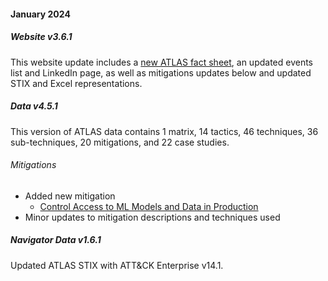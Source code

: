 #### January 2024


##### Website v3.6.1

This website update includes a [new ATLAS fact sheet](https://advml.pages.mitre.org/pdf-files/MITRE_ATLAS_Fact_Sheet.pdf), an updated events list and LinkedIn page, as well as mitigations updates below and updated STIX and Excel representations.


##### Data v4.5.1

This version of ATLAS data contains 1 matrix, 14 tactics, 46 techniques, 36 sub-techniques, 20 mitigations, and 22 case studies.

###### Mitigations

- Added new mitigation
  + [Control Access to ML Models and Data in Production](https://atlas.mitre.org/mitigations/AML.M0019)
- Minor updates to mitigation descriptions and techniques used


##### Navigator Data v1.6.1

Updated ATLAS STIX with ATT&CK Enterprise v14.1.
